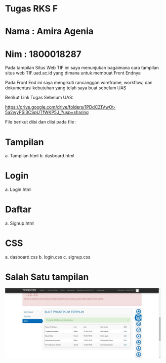 # Tugas RKS F

# Nama : Amira Agenia
# Nim : 1800018287

Pada tampilan Situs Web TIF ini saya menunjukan bagaimana cara tampilan situs web TIF.uad.ac.id yang dimana untuk membuat Front Endnya

Pada Front End ini saya mengikuti rancanggan wireframe, workflow, dan dokumentasi kebutuhan yang telah saya buat sebelum UAS

Berikut Link Tugas Sebelum UAS:

https://drive.google.com/drive/folders/1PDdCZfVwOt-5a2wyPSi3CSpUTfWKP5J_?usp=sharing

File berikut diisi dan diisi pada file :

# Tampilan 
a. Tampilan.html
b. dasboard.html

# Login
a. Login.html

# Daftar
a. Signup.html

# CSS
a. dasboard.css
b. login.css
c. signup.css

# Salah Satu tampilan 
<img src="Tampilan modul.jpg">
